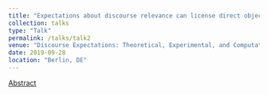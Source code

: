 ```yaml
---
title: "Expectations about discourse relevance can license direct objections to presupposed content"
collection: talks
type: "Talk"
permalink: /talks/talk2
venue: "Discourse Expectations: Theoretical, Experimental, and Computational Perspectives (DETEC)"
date: 2019-09-28
location: "Berlin, DE"
---
```


[Abstract](http://alex-lorson.github.io/files/DETEC_LorsonRohdeCummins.pdf)
